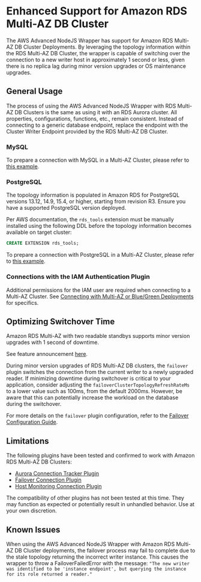 # Enhanced Support for Amazon RDS Multi-AZ DB Cluster

The AWS Advanced NodeJS Wrapper has support for Amazon RDS Multi-AZ DB Cluster Deployments. By leveraging the topology information within the RDS Multi-AZ DB Cluster, the wrapper is capable of switching over the connection to a new writer host in approximately 1 second or less, given there is no replica lag during minor version upgrades or OS maintenance upgrades.

## General Usage

The process of using the AWS Advanced NodeJS Wrapper with RDS Multi-AZ DB Clusters is the same as using it with an RDS Aurora cluster. All properties, configurations, functions, etc., remain consistent. Instead of connecting to a generic database endpoint, replace the endpoint with the Cluster Writer Endpoint provided by the RDS Multi-AZ DB Cluster.

### MySQL

To prepare a connection with MySQL in a Multi-AZ Cluster, please refer to [this example](../../examples/aws_driver_example/aws_simple_connection_mysql_example.ts).

### PostgreSQL

The topology information is populated in Amazon RDS for PostgreSQL versions 13.12, 14.9, 15.4, or higher, starting from revision R3. Ensure you have a supported PostgreSQL version deployed.

Per AWS documentation, the `rds_tools` extension must be manually installed using the following DDL before the topology information becomes available on target cluster:

```sql
CREATE EXTENSION rds_tools;
```

To prepare a connection with PostgreSQL in a Multi-AZ Cluster, please refer to [this example](../../examples/aws_driver_example/aws_simple_connection_postgresql_example.ts).

### Connections with the IAM Authentication Plugin

Additional permissions for the IAM user are required when connecting to a Multi-AZ Cluster. See [Connecting with Multi-AZ or Blue/Green Deployments](./using-plugins/UsingTheIamAuthenticationPlugin.md#connecting-with-multi-az-or-bluegreen-deployments) for specifics.

## Optimizing Switchover Time

Amazon RDS Multi-AZ with two readable standbys supports minor version upgrades with 1 second of downtime.

See feature announcement [here](https://aws.amazon.com/about-aws/whats-new/2023/11/amazon-rds-multi-az-two-stanbys-upgrades-downtime/).

During minor version upgrades of RDS Multi-AZ DB clusters, the `failover` plugin switches the connection from the current writer to a newly upgraded reader. If minimizing downtime during switchover is critical to your application, consider adjusting the `failoverClusterTopologyRefreshRateMs` to a lower value such as 100ms, from the default 2000ms. However, be aware that this can potentially increase the workload on the database during the switchover.

For more details on the `failover` plugin configuration, refer to the [Failover Configuration Guide](/docs/using-the-nodejs-wrapper/FailoverConfigurationGuide.md).

## Limitations

The following plugins have been tested and confirmed to work with Amazon RDS Multi-AZ DB Clusters:

- [Aurora Connection Tracker Plugin](/docs/using-the-nodejs-wrapper/using-plugins/UsingTheAuroraConnectionTrackerPlugin.md)
- [Failover Connection Plugin](/docs/using-the-nodejs-wrapper/using-plugins/UsingTheFailoverPlugin.md)
- [Host Monitoring Connection Plugin](/docs/using-the-nodejs-wrapper/using-plugins/UsingTheHostMonitoringPlugin.md)

The compatibility of other plugins has not been tested at this time. They may function as expected or potentially result in unhandled behavior.
Use at your own discretion.

## Known Issues

When using the AWS Advanced NodeJS Wrapper with Amazon RDS Multi-AZ DB Cluster deployments, the failover process may fail to complete due to the stale topology returning the incorrect writer instance. This causes the wrapper to throw a FailoverFailedError with the message:
`"The new writer was identified to be 'instance endpoint', but querying the instance for its role returned a reader."`
